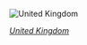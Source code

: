 
![United Kingdom](https://www.gstatic.com/prettyearth/assets/full/1853.jpg)

*[United Kingdom](https://www.google.com/maps/@60.310303,-1.514751,15z/data=!3m1!1e3)*
